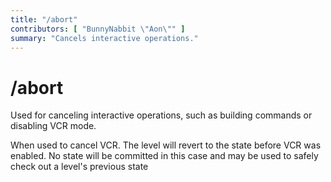 ```yaml
---
title: "/abort"
contributors: [ "BunnyNabbit \"Aon\"" ]
summary: "Cancels interactive operations."
---
```


# /abort

Used for canceling interactive operations, such as building commands or disabling VCR mode.

When used to cancel VCR. The level will revert to the state before VCR was enabled. No state will be committed in this case and may be used to safely check out a level's previous state
